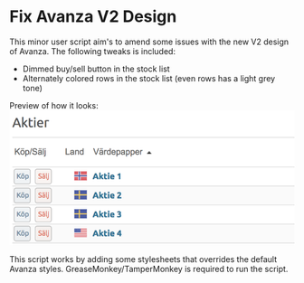 # Fix Avanza V2 Design

This minor user script aim's to amend some issues with the new V2 design of Avanza. The following tweaks is included:

* Dimmed buy/sell button in the stock list
* Alternately colored rows in the stock list (even rows has a light grey tone)

Preview of how it looks:
![Image describing the final result](fix-avanza-v2.png?raw=true "")

This script works by adding some stylesheets that overrides the default Avanza styles. GreaseMonkey/TamperMonkey is required to run the script.


